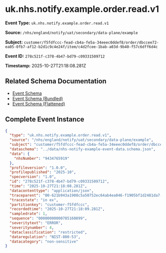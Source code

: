 # uk.nhs.notify.example.order.read.v1

**Event Type:** `uk.nhs.notify.example.order.read.v1`

**Source:** `/nhs/england/notify/uat/secondary/data-plane/example`

**Subject:** `customer/f5fdfccc-fead-cb4a-fe5a-34eeec0ddef8/order/dbccee72-ea05-0fb7-af12-b2d1c9c4e24f/item/c4d2fcee-1bab-a03d-9b40-f57c6dff6d4c`

**Event ID:** `278c521f-c378-4b47-bd79-c09331509712`

**Timestamp:** 2025-10-27T21:18:08.281Z

## Related Schema Documentation

- [Event Schema](../nhs-notify-example-event.schema.md)
- [Event Schema (Bundled)](../nhs-notify-example-event.bundle.schema.md)
- [Event Schema (Flattened)](../nhs-notify-example-event.flattened.schema.md)

## Complete Event Instance

```json
{
  "type": "uk.nhs.notify.example.order.read.v1",
  "source": "/nhs/england/notify/uat/secondary/data-plane/example",
  "subject": "customer/f5fdfccc-fead-cb4a-fe5a-34eeec0ddef8/order/dbccee72-ea05-0fb7-af12-b2d1c9c4e24f/item/c4d2fcee-1bab-a03d-9b40-f57c6dff6d4c",
  "dataschema": "../data/nhs-notify-example-event-data.schema.json",
  "data": {
    "nhsNumber": "9434765919"
  },
  "profileversion": "1.0.0",
  "profilepublished": "2025-10",
  "specversion": "1.0",
  "id": "278c521f-c378-4b47-bd79-c09331509712",
  "time": "2025-10-27T21:18:08.281Z",
  "datacontenttype": "application/json",
  "traceparent": "00-621b943a1908c5a50752ec64ab4ea046-f1905bf1d2481da7-01",
  "tracestate": "in ex",
  "partitionkey": "customer-f5fdfccc",
  "recordedtime": "2025-10-27T21:18:09.281Z",
  "sampledrate": 1,
  "sequence": "00000000000785160899",
  "severitytext": "ERROR",
  "severitynumber": 4,
  "dataclassification": "restricted",
  "dataregulation": "NIST-800-53",
  "datacategory": "non-sensitive"
}
```
